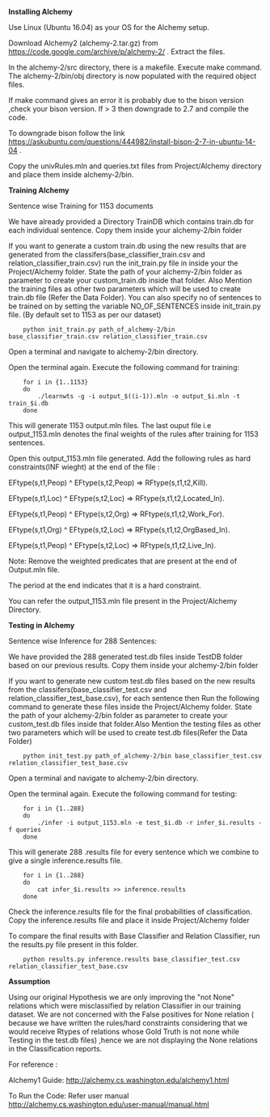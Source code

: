 **Installing Alchemy**

Use Linux (Ubuntu 16.04) as your OS for the Alchemy setup.

Download Alchemy2 (alchemy-2.tar.gz) from https://code.google.com/archive/p/alchemy-2/ . Extract the files.

In the alchemy-2/src directory, there is a makefile. Execute make command. The alchemy-2/bin/obj directory is now populated with the required object files.

If make command gives an error it is probably due to the bison version ,check your bison version. If > 3 then downgrade to 2.7 and compile the code.

To downgrade bison follow the link https://askubuntu.com/questions/444982/install-bison-2-7-in-ubuntu-14-04 .





Copy the univRules.mln and queries.txt files from Project/Alchemy directory and place them inside alchemy-2/bin.


**Training Alchemy**

Sentence wise Training for 1153 documents

We have already provided a Directory TrainDB which contains train.db for each individual sentence. Copy them inside your alchemy-2/bin folder

If you want to generate a custom train.db using the new results that are generated from the classifers(base_classifier_train.csv and relation_classifier_train.csv) run the init_train.py file in inside your the Project/Alchemy folder. State the path of your alchemy-2/bin folder as parameter to create your custom_train.db inside that folder. Also Mention the training files as other two parameters which will be used to create train.db file (Refer the Data Folder). You can also specify no of sentences to be trained on by setting the variable NO_OF_SENTENCES inside init_train.py file. (By default set to 1153 as per our dataset)


      	python init_train.py path_of_alchemy-2/bin base_classifier_train.csv relation_classifier_train.csv




Open a terminal and navigate to alchemy-2/bin directory.

Open the terminal again. Execute the following command for training:

		for i in {1..1153}
		do
			./learnwts -g -i output_$((i-1)).mln -o output_$i.mln -t train_$i.db
		done

This will generate 1153 output.mln files. The last ouput file i.e output_1153.mln denotes the final weights of the rules after training for 1153 sentences.

Open this output_1153.mln file generated. Add the following rules as hard constraints(INF wieght) at the end of the file  :

EFtype(s,t1,Peop) ^ EFtype(s,t2,Peop) => RFtype(s,t1,t2,Kill).

EFtype(s,t1,Loc) ^ EFtype(s,t2,Loc) => RFtype(s,t1,t2,Located_In).

EFtype(s,t1,Peop) ^ EFtype(s,t2,Org) => RFtype(s,t1,t2,Work_For).

EFtype(s,t1,Org) ^ EFtype(s,t2,Loc) => RFtype(s,t1,t2,OrgBased_In).

EFtype(s,t1,Peop) ^ EFtype(s,t2,Loc) => RFtype(s,t1,t2,Live_In).





Note: Remove the weighted predicates that are present at the end of Output.mln file.

The period at the end indicates that it is a hard constraint.

You can refer the output_1153.mln file present in the Project/Alchemy Directory.


**Testing in Alchemy**

Sentence wise Inference for 288 Sentences:


We have provided the 288 generated test.db files inside TestDB folder based on our previous results. Copy them inside your alchemy-2/bin folder

If you want to generate new custom test.db files based on the new results from the classifers(base_classifier_test.csv and relation_classifier_test_base.csv), for each sentence then Run the following command to generate these files inside the Project/Alchemy folder. State the path of your alchemy-2/bin folder as parameter to create your custom_test.db files inside that folder.Also Mention the testing files as other two parameters which will be used to create test.db files(Refer the Data Folder)


      	python init_test.py path_of_alchemy-2/bin base_classifier_test.csv relation_classifier_test_base.csv


Open a terminal and navigate to alchemy-2/bin directory.

Open the terminal again. Execute the following command for testing:

		for i in {1..288}
		do
			./infer -i output_1153.mln -e test_$i.db -r infer_$i.results -f queries
		done
This will generate 288 .results file for every sentence which we combine to give a single inference.results file.
      
      	for i in {1..288}
		do
			cat infer_$i.results >> inference.results
		done


Check the inference.results file for the final probabilities of classification.
Copy the inference.results file and place it inside Project/Alchemy folder

To compare the final results with Base Classifier and Relation Classifier, run the results.py file present in this folder.

		python results.py inference.results base_classifier_test.csv relation_classifier_test_base.csv




**Assumption**

Using our original Hypothesis we are only improving the "not None" relations which were misclassified by relation Classifier in our training dataset. We are not concerned with the False positives for None relation ( because we have written the rules/hard constraints considering that we would receive Rtypes of relations whose Gold Truth is not none while Testing in the test.db files) ,hence we are not displaying the None relations in the Classification reports.


For reference :

Alchemy1 Guide:
http://alchemy.cs.washington.edu/alchemy1.html

To Run the Code:
Refer user manual http://alchemy.cs.washington.edu/user-manual/manual.html
